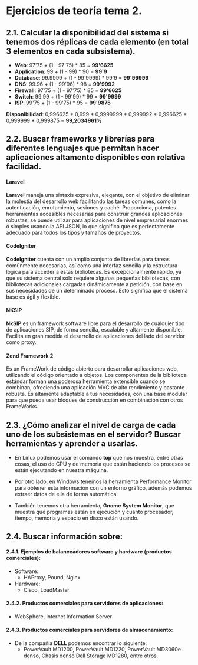 # Ejercicios de teoría tema 2.

## 2.1. Calcular la disponibilidad del sistema si tenemos dos réplicas de cada elemento (en total 3 elementos en cada subsistema).
+ **Web**: 97'75 + (1 - 97'75) * 85 = **99'6625**
+ **Application**:  99 + (1 - 99) * 90 = **99'9**
+ **Database**: 99.9999 + (1 - 99'9999) * 99'9 = **99'99999**
+ **DNS**: 99.96 + (1 - 99'96) * 98 = **99'9992**
+ **Firewall**: 97'75 + (1 - 97'75) * 85 = **99'6625**
+ **Switch**: 99.99 + (1 - 99'99) * 99 = **99'9999**
+ **ISP**: 99'75 + (1 - 99'75) * 95 = **99'9875**

**Disponibilidad**: 0,996625 * 0,999 * 0,9999999 * 0,999992 * 0,996625 * 0,999999 * 0,999875 = **99,2034961%**

## 2.2. Buscar frameworks y librerías para diferentes lenguajes que permitan hacer aplicaciones altamente disponibles con relativa facilidad.

#### Laravel
**Laravel** maneja una sintaxis expresiva, elegante, con el objetivo de eliminar la molestia del desarrollo web facilitando las tareas comunes, como la autenticación, enrutamiento, sesiones y caché. Proporciona, potentes herramientas accesibles necesarias para construir grandes aplicaciones robustas, se puede utilizar para aplicaciones de nivel empresarial enormes ó simples usando la API JSON, lo que significa que es perfectamente adecuado para todos los tipos y tamaños de proyectos.

#### CodeIgniter
**CodeIgniter** cuenta con un amplio conjunto de librerías para tareas comúnmente necesarias, así como una interfaz sencilla y la estructura lógica para acceder a estas bibliotecas. Es excepcionalmente rápido, ya que su sistema central sólo requiere algunas pequeñas bibliotecas, con bibliotecas adicionales cargadas dinámicamente a petición, con base en sus necesidades de un determinado proceso. Esto significa que el sistema base es ágil y flexible.

#### NKSIP
**NkSIP** es un framework software libre para el desarrollo de cualquier tipo de aplicaciones SIP, de forma sencilla, escalable y altamente disponible.
Facilita en gran medida el desarrollo de aplicaciones del lado del servidor como proxy.

#### Zend Framework 2
Es un FrameWork de código abierto para desarrollar aplicaciones web, utilizando el código orientado a objetos. Los componentes de la biblioteca estándar forman una poderosa herramienta extensible cuando se combinan, ofreciendo una aplicación MVC de alto rendimiento y bastante robusta. Es altamente adaptable a tus necesidades, con una base modular para que pueda usar bloques de construcción en combinación con otros FrameWorks.

## 2.3. ¿Cómo analizar el nivel de carga de cada uno de los subsistemas en el servidor? Buscar herramientas y aprender a usarlas.
+ En Linux podemos usar el comando **top** que nos muestra, entre otras cosas, el uso de CPU y de memoria que están haciendo los procesos se están ejecutando en nuestra máquina.

+ Por otro lado, en Windows tenemos la herramienta Performance Monitor para obtener esta información con un entorno gráfico, además podemos extraer datos de ella de forma automática.

+ También tenemos otra herramienta, **Gnome System Monitor**, que muestra qué programas están en ejecución y cuánto procesador, tiempo, memoria y espacio en disco están usando.

## 2.4. Buscar información sobre:
    
#### 2.4.1. Ejemplos de balanceadores software y hardware (productos comerciales):
+ Software:
    + HAProxy, Pound, Nginx
+ Hardware:
    + Cisco, LoadMaster

#### 2.4.2. Productos comerciales para servidores de aplicaciones:
+ WebSphere, Internet Information Server

#### 2.4.3. Productos comerciales para servidores de almacenamiento:
+ De la compañía **DELL** podemos encontrar lo siguiente:
    + PowerVault MD1200, PowerVault MD1220, PowerVault MD3060e denso, Chasis denso Dell Storage MD1280, entre otros.